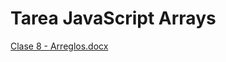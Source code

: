# Tarea JavaScript Arrays
[Clase 8 - Arreglos.docx](https://github.com/Johana-98/Tarea-JavaScript-Arrays/files/7532510/Clase.8.-.Arreglos.docx)
